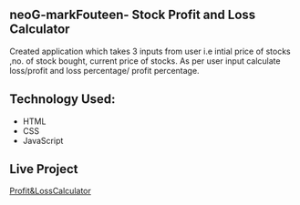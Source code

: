 ## neoG-markFouteen- Stock Profit and Loss Calculator
Created application which takes 3 inputs from user i.e intial price of stocks ,no. of stock bought, current price of stocks. As per user input calculate loss/profit and loss percentage/ profit percentage.

## Technology Used:
* HTML
* CSS
* JavaScript

## Live Project
[Profit&LossCalculator](https://profitandlossapp.netlify.app/)
